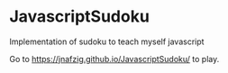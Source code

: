 # JavascriptSudoku
Implementation of sudoku to teach myself javascript

Go to https://jnafzig.github.io/JavascriptSudoku/ to play.
